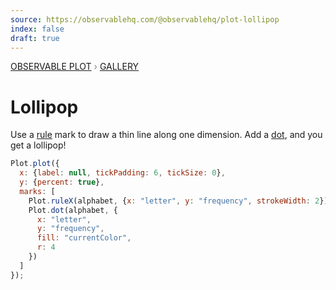 ```yaml
---
source: https://observablehq.com/@observablehq/plot-lollipop
index: false
draft: true
---
```


<div style="color: grey; font: 13px/25.5px var(--sans-serif); text-transform: uppercase;"><h1 style="display: none;">Plot: Lollipop</h1><a href="/plot">Observable Plot</a> › <a href="/@observablehq/plot-gallery">Gallery</a></div>

# Lollipop

Use a [rule](https://observablehq.com/plot/marks/rule) mark to draw a thin line along one dimension. Add a [dot](https://observablehq.com/plot/marks/dot), and you get a lollipop!

```js echo
Plot.plot({
  x: {label: null, tickPadding: 6, tickSize: 0},
  y: {percent: true},
  marks: [
    Plot.ruleX(alphabet, {x: "letter", y: "frequency", strokeWidth: 2}),
    Plot.dot(alphabet, {
      x: "letter",
      y: "frequency",
      fill: "currentColor",
      r: 4
    })
  ]
});
```
